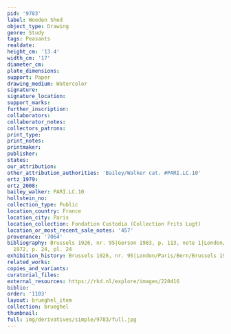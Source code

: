 ```yaml
---
pid: '9783'
label: Wooden Shed
object_type: Drawing
genre: Study
tags: Peasants
realdate: 
height_cm: '13.4'
width_cm: '17'
diameter_cm: 
plate_dimensions: 
support: Paper
drawing_medium: Watercolor
signature: 
signature_location: 
support_marks: 
further_inscription: 
collaborators: 
collaborator_notes: 
collectors_patrons: 
print_type: 
print_notes: 
printmaker: 
publisher: 
states: 
our_attribution: 
other_attribution_authorities: 'Bailey/Walker cat. #PARI.LC.10'
ertz_1979: 
ertz_2008: 
bailey_walker: PARI.LC.10
hollstein_no: 
collection_type: Public
location_country: France
location_city: Paris
location_collection: Fondation Custodia (Collection Frits Lugt)
location_or_most_recent_sale_notes: '457'
provenance: '7064'
bibliography: Brussels 1926, nr. 95|Gerson 1983, p. 113, note 1|London/Paris/Bern/Brussels
  1972, p. 24, pl. 24
exhibition_history: Brussels 1926, nr. 95|London/Paris/Bern/Brussels 1972, pl. 24
related_works: 
copies_and_variants: 
curatorial_files: 
external_resources: https://rkd.nl/explore/images/220416
biblio: 
order: '1103'
layout: brueghel_item
collection: brueghel
thumbnail: 
full: img/derivatives/simple/9783/full.jpg
---
```

